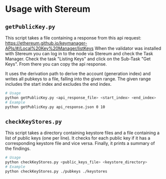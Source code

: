 # Usage with Stereum
## `getPublicKey.py`
This script takes a file containing a response from this api request: https://ethereum.github.io/keymanager-APIs/#/Local%20Key%20Manager/listKeys
When the validator was installed with Stereum you can log in to the node via Stereum and check the Task Manager. Check the task "Listing Keys" and click on the Sub-Task "Get Keys". From there you can copy the api response.

It uses the derivation path to derive the account (generation index) and writes all pubkeys to a file, falling into the given range.
The given range includes the start index and excludes the end index.

```bash
# Usage
python getPublicKey.py <api_response_file> <start_index> <end_index>
# Example
python getPublicKey.py api_response.json 0 10
```

## `checkKeyStores.py`
This script takes a directory containing keystore files and a file containing a list of public keys (one per line).
It checks for each public key if it has a corresponding keystore file and vice versa. Finally, it prints a summary of the findings.

```bash
# Usage
python checkKeyStores.py <public_keys_file> <keystore_directory>
# Example
python checkKeyStores.py ./pubkeys ./keystores
```